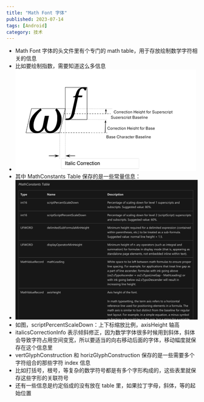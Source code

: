 ```yaml
---
title: "Math Font 字体"
published: 2023-07-14
tags: [Android]
category: 技术
---
```


- Math Font 字体的头文件里有个专门的 math table，用于存放绘制数学字符相关的信息
- 比如要绘制指数，需要知道这么多信息
- ![img.png](img.png)
- 其中 MathConstants Table 保存的是一些常量信息：
- ![img_1.png](img_1.png)
- 如图，scriptPercentScaleDown：上下标缩放比例，axisHeight 轴高
- italicsCorrectionInfo 表示倾斜修正，因为数学字体很多时候用到斜体，斜体会导致字符占用空间变宽，所以要适当的向右移动后面的字体，移动幅度就保存在这个信息里
- vertGlyphConstruction 和 horizGlyphConstruction 保存的是一些需要多个字符组合的那些字符 index 信息
- 比如打括号，根号，等复杂的数学符号都是有多个字形构成的，这些表里就保存这些字形的关联符号
- 还有一些信息是约定俗成的没有放在 table 里，如果拉丁字母，斜体，等的起始位置